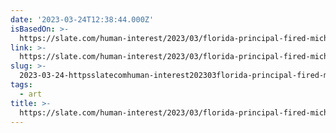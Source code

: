 ```yaml
---
date: '2023-03-24T12:38:44.000Z'
isBasedOn: >-
  https://slate.com/human-interest/2023/03/florida-principal-fired-michelangelo-david-statue.html
link: >-
  https://slate.com/human-interest/2023/03/florida-principal-fired-michelangelo-david-statue.html
slug: >-
  2023-03-24-httpsslatecomhuman-interest202303florida-principal-fired-michelangelo-david-statuehtml
tags:
  - art
title: >-
  https://slate.com/human-interest/2023/03/florida-principal-fired-michelangelo-david-statue.html
---
```


